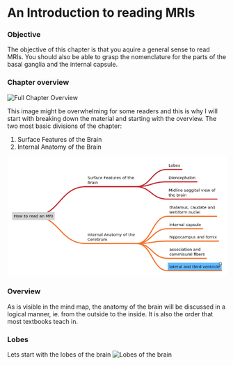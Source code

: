 # An Introduction to reading MRIs

### Objective
The objective of this chapter is that you aquire a general sense to read MRIs. You should also be able to grasp the nomenclature for the parts of the basal ganglia and the internal capsule.

### Chapter overview
![Full Chapter Overview](./full%20view.png)

This image might be overwhelming for some readers and this is why I will start with breaking down the material and starting with the overview. The two most basic divisions of the chapter:
1. Surface Features of the Brain
2. Internal Anatomy of the Brain

![Overview of Reading MRIs](./two-divisions.png)

### Overview
As is visible in the mind map, the anatomy of the brain will be discussed in a logical manner, ie. from the outside to the inside. It is also the order that most textbooks teach in.

### Lobes
Lets start with the lobes of the brain
![Lobes of the brain](./Lobes.png)